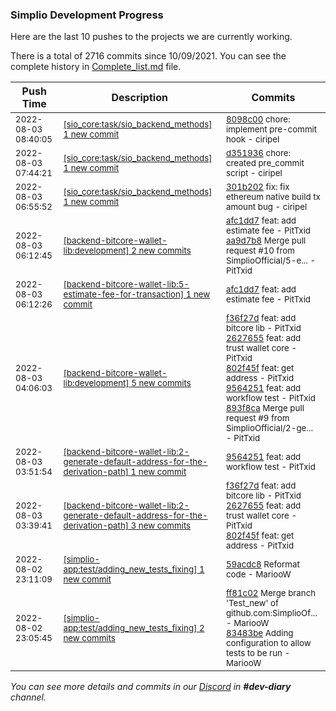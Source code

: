 
### Simplio Development Progress

Here are the last 10 pushes to the projects we are currently working.

There is a total of 2716 commits since 10/09/2021. You can see the complete history in
 [Complete_list.md](Complete_list.md) file.

| Push Time | Description | Commits |
| --- | --- | --- |
| <sub>2022-08-03 08:40:05</sub> | <sub>[[sio_core:task/sio\_backend\_methods] 1 new commit](https://github.com/SimplioOfficial/sio_core/commit/8098c00a1d488ab45f4cb283033ef2e4c85dc15e)</sub> | <sub>[8098c00](https://github.com/SimplioOfficial/sio_core/commit/8098c00a1d488ab45f4cb283033ef2e4c85dc15e) chore: implement pre-commit hook - ciripel</sub> |
| <sub>2022-08-03 07:44:21</sub> | <sub>[[sio_core:task/sio\_backend\_methods] 1 new commit](https://github.com/SimplioOfficial/sio_core/commit/d35193692142fdfa0bcab0a2d55ef450a6a1ac7f)</sub> | <sub>[d351936](https://github.com/SimplioOfficial/sio_core/commit/d35193692142fdfa0bcab0a2d55ef450a6a1ac7f) chore: created pre_commit script - ciripel</sub> |
| <sub>2022-08-03 06:55:52</sub> | <sub>[[sio_core:task/sio\_backend\_methods] 1 new commit](https://github.com/SimplioOfficial/sio_core/commit/301b202287de270985065a444b48db200906466a)</sub> | <sub>[301b202](https://github.com/SimplioOfficial/sio_core/commit/301b202287de270985065a444b48db200906466a) fix: fix ethereum native build tx amount bug - ciripel</sub> |
| <sub>2022-08-03 06:12:45</sub> | <sub>[[backend-bitcore-wallet-lib:development] 2 new commits](https://github.com/SimplioOfficial/backend-bitcore-wallet-lib/compare/893f8ca923ca...aa9d7b8ff0de)</sub> | <sub>[afc1dd7](https://github.com/SimplioOfficial/backend-bitcore-wallet-lib/commit/afc1dd76c60ab22df8f3c8c69af1d7387e607f00) feat: add estimate fee - PitTxid<br>[aa9d7b8](https://github.com/SimplioOfficial/backend-bitcore-wallet-lib/commit/aa9d7b8ff0dea3d059d1924870e598b47404e43a) Merge pull request #10 from SimplioOfficial/5-e... - PitTxid</sub> |
| <sub>2022-08-03 06:12:26</sub> | <sub>[[backend-bitcore-wallet-lib:5\-estimate\-fee\-for\-transaction] 1 new commit](https://github.com/SimplioOfficial/backend-bitcore-wallet-lib/commit/afc1dd76c60ab22df8f3c8c69af1d7387e607f00)</sub> | <sub>[afc1dd7](https://github.com/SimplioOfficial/backend-bitcore-wallet-lib/commit/afc1dd76c60ab22df8f3c8c69af1d7387e607f00) feat: add estimate fee - PitTxid</sub> |
| <sub>2022-08-03 04:06:03</sub> | <sub>[[backend-bitcore-wallet-lib:development] 5 new commits](https://github.com/SimplioOfficial/backend-bitcore-wallet-lib/compare/0f695a2514ca...893f8ca923ca)</sub> | <sub>[f36f27d](https://github.com/SimplioOfficial/backend-bitcore-wallet-lib/commit/f36f27d3424eee71868c6f60f447c2f0f93693b4) feat: add bitcore lib - PitTxid<br>[2627655](https://github.com/SimplioOfficial/backend-bitcore-wallet-lib/commit/2627655b0f24574a8af67a0bda77cbb09e67772a) feat: add trust wallet core - PitTxid<br>[802f45f](https://github.com/SimplioOfficial/backend-bitcore-wallet-lib/commit/802f45fed7e62ec78449326b7ddca42cd96892de) feat: get address - PitTxid<br>[9564251](https://github.com/SimplioOfficial/backend-bitcore-wallet-lib/commit/95642512bbf7a30f5d25d5127e3845452b209c83) feat: add workflow test - PitTxid<br>[893f8ca](https://github.com/SimplioOfficial/backend-bitcore-wallet-lib/commit/893f8ca923caa31f8cee4d06c6f420a2bef25fd8) Merge pull request #9 from SimplioOfficial/2-ge... - PitTxid</sub> |
| <sub>2022-08-03 03:51:54</sub> | <sub>[[backend-bitcore-wallet-lib:2\-generate\-default\-address\-for\-the\-derivation\-path] 1 new commit](https://github.com/SimplioOfficial/backend-bitcore-wallet-lib/commit/95642512bbf7a30f5d25d5127e3845452b209c83)</sub> | <sub>[9564251](https://github.com/SimplioOfficial/backend-bitcore-wallet-lib/commit/95642512bbf7a30f5d25d5127e3845452b209c83) feat: add workflow test - PitTxid</sub> |
| <sub>2022-08-03 03:39:41</sub> | <sub>[[backend-bitcore-wallet-lib:2\-generate\-default\-address\-for\-the\-derivation\-path] 3 new commits](https://github.com/SimplioOfficial/backend-bitcore-wallet-lib/compare/0f695a2514ca...802f45fed7e6)</sub> | <sub>[f36f27d](https://github.com/SimplioOfficial/backend-bitcore-wallet-lib/commit/f36f27d3424eee71868c6f60f447c2f0f93693b4) feat: add bitcore lib - PitTxid<br>[2627655](https://github.com/SimplioOfficial/backend-bitcore-wallet-lib/commit/2627655b0f24574a8af67a0bda77cbb09e67772a) feat: add trust wallet core - PitTxid<br>[802f45f](https://github.com/SimplioOfficial/backend-bitcore-wallet-lib/commit/802f45fed7e62ec78449326b7ddca42cd96892de) feat: get address - PitTxid</sub> |
| <sub>2022-08-02 23:11:09</sub> | <sub>[[simplio-app:test/adding\_new\_tests\_fixing] 1 new commit](https://github.com/SimplioOfficial/simplio-app/commit/59acdc8a36a6f1f22f046a637a2c416847b8c969)</sub> | <sub>[59acdc8](https://github.com/SimplioOfficial/simplio-app/commit/59acdc8a36a6f1f22f046a637a2c416847b8c969) Reformat code - MariooW</sub> |
| <sub>2022-08-02 23:05:45</sub> | <sub>[[simplio-app:test/adding\_new\_tests\_fixing] 2 new commits](https://github.com/SimplioOfficial/simplio-app/compare/ff81c0275a09^...83483bed02fb)</sub> | <sub>[ff81c02](https://github.com/SimplioOfficial/simplio-app/commit/ff81c0275a09397fd6cc7bf6a17898e4430e69c4) Merge branch 'Test_new' of github.com:SimplioOf... - MariooW<br>[83483be](https://github.com/SimplioOfficial/simplio-app/commit/83483bed02fb735fa49e417d25a045fef4c68678) Adding configuration to allow tests to be run - MariooW</sub> |

_You can see more details and commits in our [Discord](https://discord.gg/aKhjuwZmdP) in **#dev-diary** channel._
